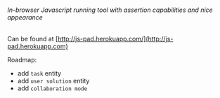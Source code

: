 ###### In-browser Javascript running tool with assertion capabilities and nice appearance

Can be found at [http://js-pad.herokuapp.com/](http://js-pad.herokuapp.com)

Roadmap:
- add `task` entity
- add `user solution` entity
- add `collaboration mode`
